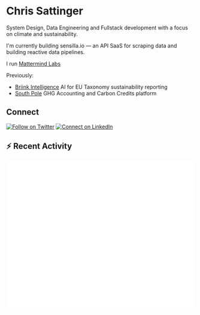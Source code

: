 # Chris Sattinger

System Design, Data Engineering and Fullstack development with a focus on climate and sustainability.

I'm currently building sensilla.io — an API SaaS for scraping data and building reactive data pipelines.

I run [Mattermind Labs](https://www.mattermind.com)

Previously:

- [Briink Intelligence](https://briink.com) AI for EU Taxonomy sustainability reporting
- [South Pole](https://www.southpole.com/) GHG Accounting and Carbon Credits platform

## Connect

[![Follow on Twitter](https://img.shields.io/badge/--twitter?label=Twitter&logo=Twitter&style=social)](https://twitter.com/crucialfelix) [![Connect on LinkedIn](https://img.shields.io/badge/--linkedin?label=LinkedIn&logo=LinkedIn&style=social)](https://www.linkedin.com/in/chrissattinger/)

## :zap: Recent Activity

<!--START_SECTION:activity-->
<!--END_SECTION:activity-->

![metrics](./images/github-metrics.svg)

